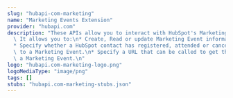 ```yaml
---
slug: "hubapi-com-marketing"
name: "Marketing Events Extension"
provider: "hubapi.com"
description: "These APIs allow you to interact with HubSpot's Marketing Events Extension.\
  \ It allows you to:\n* Create, Read or update Marketing Event information in HubSpot\n\
  * Specify whether a HubSpot contact has registered, attended or cancelled a registration\
  \ to a Marketing Event.\n* Specify a URL that can be called to get the details of\
  \ a Marketing Event.\n"
logo: "hubapi.com-marketing-logo.png"
logoMediaType: "image/png"
tags: []
stubs: "hubapi.com-marketing-stubs.json"
---
```

